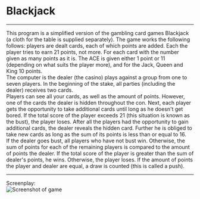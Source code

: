 # Blackjack
***
This program is a simplified version of the gambling card games Blackjack (a cloth for the table is supplied separately). The game works the following follows: players are dealt cards, each of which points are added. Each the player tries to earn 21 points, not more. For each card with the number given as many points as it is. The ACE is given either 1 point or 11 (depending on what suits the player more), and for the Jack, Queen and King 10 points.  
The computer is the dealer (the casino) plays against a group from one to seven players. In the beginning of the stake, all parties (including the dealer) receives two cards.  
Players can see all your cards, as well as the amount of points. However, one of the cards the dealer is hidden throughout the con.
Next, each player gets the opportunity to take additional cards until long as he doesn't get bored. If the total score of the player exceeds 21 (this situation is known as the bust), the player loses. After all the players had the opportunity
to gain additional cards, the dealer reveals the hidden card. Further he is obliged to take new cards as long as the sum of its points is less than or equal to 16.  
If the dealer goes bust, all players who have not bust win. Otherwise, the sum of points for each of the remaining players is compared to the amount of points the dealer. If the total score of the player is greater than the sum of dealer's points, he wins. Otherwise, the player loses. If the amount of points the player and dealer are equal, a draw is counted (this is called a push).
***
Screenplay:  
![](https://s8.hostingkartinok.com/uploads/images/2017/05/9170b8a96bac1fa970cb24ecbc23afc5.png "Screenshot of game")
